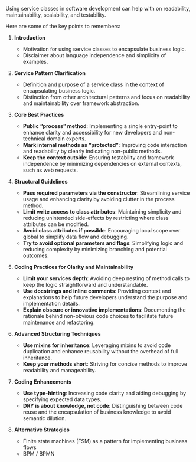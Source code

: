 Using service classes in software development can help with on readability, maintainability, scalability, and testability.

Here are some of the key points to remembers:

1. **Introduction**
   - Motivation for using service classes to encapsulate business logic.
   - Disclaimer about language independence and simplicity of examples.

2. **Service Pattern Clarification**
   - Definition and purpose of a service class in the context of encapsulating business logic.
   - Distinction from other architectural patterns and focus on readability and maintainability over framework abstraction.

3. **Core Best Practices**
   - **Public “process” method**: Implementing a single entry-point to enhance clarity and accessibility for new developers and non-technical domain experts.
   - **Mark internal methods as “protected”**: Improving code interaction and readability by clearly indicating non-public methods.
   - **Keep the context outside**: Ensuring testability and framework independence by minimizing dependencies on external contexts, such as web requests.

4. **Structural Guidelines**
   - **Pass required parameters via the constructor**: Streamlining service usage and enhancing clarity by avoiding clutter in the process method.
   - **Limit write access to class attributes**: Maintaining simplicity and reducing unintended side-effects by restricting where class attributes can be modified.
   - **Avoid class attributes if possible**: Encouraging local scope over global to simplify data flow and debugging.
   - **Try to avoid optional parameters and flags**: Simplifying logic and reducing complexity by minimizing branching and potential outcomes.

5. **Coding Practices for Clarity and Maintainability**
   - **Limit your services depth**: Avoiding deep nesting of method calls to keep the logic straightforward and understandable.
   - **Use docstrings and inline comments**: Providing context and explanations to help future developers understand the purpose and implementation details.
   - **Explain obscure or innovative implementations**: Documenting the rationale behind non-obvious code choices to facilitate future maintenance and refactoring.

6. **Advanced Structuring Techniques**
   - **Use mixins for inheritance**: Leveraging mixins to avoid code duplication and enhance reusability without the overhead of full inheritance.
   - **Keep your methods short**: Striving for concise methods to improve readability and manageability.

7. **Coding Enhancements**
   - **Use type-hinting**: Increasing code clarity and aiding debugging by specifying expected data types.
   - **DRY is about knowledge, not code**: Distinguishing between code reuse and the encapsulation of business knowledge to avoid semantic dilution.

8. **Alternative Strategies**
   - Finite state machines (FSM) as a pattern for implementing business flows
   - BPM / BPMN
